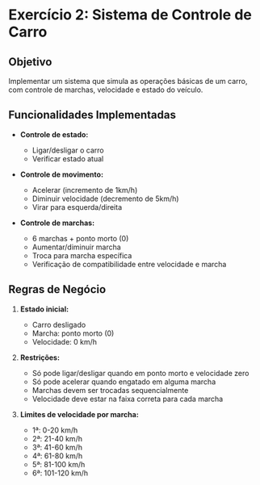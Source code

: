 # Exercício 2: Sistema de Controle de Carro

## Objetivo
Implementar um sistema que simula as operações básicas de um carro, com controle de marchas, velocidade e estado do veículo.

## Funcionalidades Implementadas

- **Controle de estado:**
  - Ligar/desligar o carro
  - Verificar estado atual

- **Controle de movimento:**
  - Acelerar (incremento de 1km/h)
  - Diminuir velocidade (decremento de 5km/h)
  - Virar para esquerda/direita

- **Controle de marchas:**
  - 6 marchas + ponto morto (0)
  - Aumentar/diminuir marcha
  - Troca para marcha específica
  - Verificação de compatibilidade entre velocidade e marcha

## Regras de Negócio

1. **Estado inicial:**
   - Carro desligado
   - Marcha: ponto morto (0)
   - Velocidade: 0 km/h

2. **Restrições:**
   - Só pode ligar/desligar quando em ponto morto e velocidade zero
   - Só pode acelerar quando engatado em alguma marcha
   - Marchas devem ser trocadas sequencialmente
   - Velocidade deve estar na faixa correta para cada marcha

3. **Limites de velocidade por marcha:**
   - 1ª: 0-20 km/h
   - 2ª: 21-40 km/h
   - 3ª: 41-60 km/h
   - 4ª: 61-80 km/h
   - 5ª: 81-100 km/h
   - 6ª: 101-120 km/h
